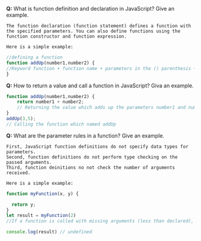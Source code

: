 **Q:** What is function definition and declaration in JavaScript? Give an example.

```
The function declaration (function statement) defines a function with the specified parameters. You can also define functions using the function constructor and function expression.

Here is a simple example:
```
```js
//defining a function
function addUp(number1,number2) {
//Keyword function + function name + parameters in the () parenthesis + the code which will be executed inside {} opeing and closing curly squares    
}
```

**Q:** How to return a value and call a function in JavaScript? Giva an example.

```js
function addUp(number1,number2) {
    return number1 + number2; 
    // Returning the value which adds up the parameters number1 and numbers. (Code to be executed).
}
addUp(3,5); 
// Calling the function which named addUp
```

**Q:** What are the parameter rules in a function? Give an example. 

```
First, JavaScript function definitions do not specify data types for parameters.
Second, function definitions do not perform type checking on the passed arguments.
Third, function deinitions no not check the number of arguments received.

Here is a simple example:
```
```js
function myFunction(x, y) {

  return y; 
}
let result = myFunction(2)
//If a function is called with missing arguments (less than declared), the missing values are set to undefined.

console.log(result) // undefined
```

